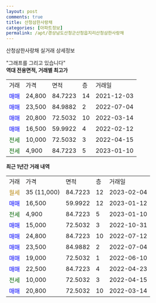 ```yaml
---
layout: post
comments: true
title: 산청삼한사랑채
categories: [아파트정보]
permalink: /apt/경상남도산청군산청읍지리산청삼한사랑채
---
```


산청삼한사랑채 실거래 상세정보

<script type="text/javascript">
  google.charts.load('current', {'packages':['line', 'corechart']});
  google.charts.setOnLoadCallback(drawChart);

  function drawChart() {
    var data = new google.visualization.DataTable();
    data.addColumn('date', '거래일');
    data.addColumn('number', "매매");
    data.addColumn('number', "전세");
    data.addColumn('number', "전매");

    data.addRows([[new Date(Date.parse("2023-02-04")), null, null, null], [new Date(Date.parse("2023-01-12")), 16500, null, null], [new Date(Date.parse("2023-01-10")), null, 4900, null], [new Date(Date.parse("2022-10-31")), 15000, null, null], [new Date(Date.parse("2022-07-12")), 24800, null, null], [new Date(Date.parse("2022-07-04")), 23500, null, null], [new Date(Date.parse("2022-06-10")), 19000, null, null], [new Date(Date.parse("2022-04-23")), 22500, null, null], [new Date(Date.parse("2022-04-15")), null, 10000, null], [new Date(Date.parse("2022-03-14")), 20800, null, null]]);

    var options = {
      hAxis: {
        format: 'yyyy/MM/dd'
      },    
      lineWidth: 0,
      pointsVisible: true,    
      title: '최근 1년간 유형별 실거래가 분포',
      legend: { position: 'bottom' }
    };

    var formatter = new google.visualization.NumberFormat({pattern:'###,###'} );
    formatter.format(data, 1);
    formatter.format(data, 2);
    
    setTimeout(function() {
        var chart = new google.visualization.LineChart(document.getElementById('columnchart_material'));
        chart.draw(data, (options));
        document.getElementById('loading').style.display = 'none';
    }, 200);
  }
</script>


<div id="loading" style="z-index:20; display: block; margin-left: 0px">"그래프를 그리고 있습니다"</div>
<div id="columnchart_material" style="width: 95%; margin-left: 0px; display: block"></div>
<!-- contents start -->
<b>역대 전용면적, 거래별 최고가</b>
<table class="sortable">
    <tr>
      <td>거래</td>
      <td>가격</td>
      <td>면적</td>
      <td>층</td>
      <td>거래일</td>
    </tr>
        <tr>
          <td><a style="color: blue">매매</a></td>
          <td>24,800</td>
          <td>84.7223</td>
          <td>14</td>
          <td>2021-12-03</td>
        </tr>            <tr>
          <td><a style="color: blue">매매</a></td>
          <td>23,500</td>
          <td>84.9882</td>
          <td>2</td>
          <td>2022-07-04</td>
        </tr>            <tr>
          <td><a style="color: blue">매매</a></td>
          <td>20,800</td>
          <td>72.5032</td>
          <td>10</td>
          <td>2022-03-14</td>
        </tr>            <tr>
          <td><a style="color: blue">매매</a></td>
          <td>16,500</td>
          <td>59.9922</td>
          <td>4</td>
          <td>2022-02-12</td>
        </tr>        
        <tr>
              <td><a style="color: darkgreen">전세</a></td>
              <td>10,000</td>
              <td>72.5032</td>
              <td>3</td>
              <td>2022-04-15</td>
            </tr>            <tr>
              <td><a style="color: darkgreen">전세</a></td>
              <td>4,900</td>
              <td>84.7223</td>
              <td>5</td>
              <td>2023-01-10</td>
            </tr>        
    
</table>

<b>최근 1년간 거래 내역</b>

<table class="sortable">
    <tr>
      <td>거래</td>
      <td>가격</td>
      <td>면적</td>
      <td>층</td>
      <td>거래일</td>
    </tr>
    <tr>
      <td><a style="color: darkgoldenrod">월세</a></td>
      <td>35 (11,000)</td>
      <td>84.7223</td>
      <td>12</td>
      <td>2023-02-04</td>
    </tr>          <tr>
      <td><a style="color: blue">매매</a></td>
      <td>16,500</td>
      <td>59.9922</td>
      <td>12</td>
      <td>2023-01-12</td>
    </tr>          <tr>
      <td><a style="color: darkgreen">전세</a></td>
      <td>4,900</td>
      <td>84.7223</td>
      <td>5</td>
      <td>2023-01-10</td>
    </tr>          <tr>
      <td><a style="color: blue">매매</a></td>
      <td>15,000</td>
      <td>72.5032</td>
      <td>3</td>
      <td>2022-10-31</td>
    </tr>          <tr>
      <td><a style="color: blue">매매</a></td>
      <td>24,800</td>
      <td>84.7223</td>
      <td>10</td>
      <td>2022-07-12</td>
    </tr>          <tr>
      <td><a style="color: blue">매매</a></td>
      <td>23,500</td>
      <td>84.9882</td>
      <td>2</td>
      <td>2022-07-04</td>
    </tr>          <tr>
      <td><a style="color: blue">매매</a></td>
      <td>19,000</td>
      <td>72.5032</td>
      <td>1</td>
      <td>2022-06-10</td>
    </tr>          <tr>
      <td><a style="color: blue">매매</a></td>
      <td>22,500</td>
      <td>84.7223</td>
      <td>4</td>
      <td>2022-04-23</td>
    </tr>          <tr>
      <td><a style="color: darkgreen">전세</a></td>
      <td>10,000</td>
      <td>72.5032</td>
      <td>3</td>
      <td>2022-04-15</td>
    </tr>          <tr>
      <td><a style="color: blue">매매</a></td>
      <td>20,800</td>
      <td>72.5032</td>
      <td>10</td>
      <td>2022-03-14</td>
    </tr>      </table>
<!-- contents end -->    

